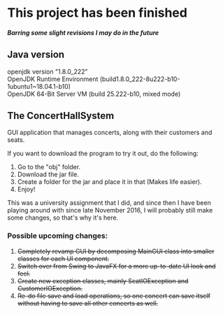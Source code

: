 This project has been finished
======
##### Barring some slight revisions I may do in the future

## Java version
openjdk version "1.8.0_222"  
OpenJDK Runtime Environment (build1.8.0_222-8u222-b10-1ubuntu1~18.04.1-b10)  
OpenJDK 64-Bit Server VM (build 25.222-b10, mixed mode)

## The ConcertHallSystem
GUI application that manages concerts, along with their customers and seats.

If you want to download the program to try it out, do the following:

1. Go to the "obj" folder.
2. Download the jar file.
3. Create a folder for the jar and place it in that (Makes life easier).
4. Enjoy!

This was a university assignment that I did, and since then I have been playing around with since late November 2016, I will probably still make some changes, so that's why it's here.

### Possible upcoming changes:

1. ~~Completely revamp GUI by decomposing MainGUI class into smaller classes for each UI component.~~ 
2. ~~Switch over from Swing to JavaFX for a more up-to-date UI look and feel.~~
3. ~~Create new exception classes, mainly SeatIOException and CustomerIOException.~~
4. ~~Re-do file save and load operations, so one concert can save itself without having to save all other concerts as well.~~
